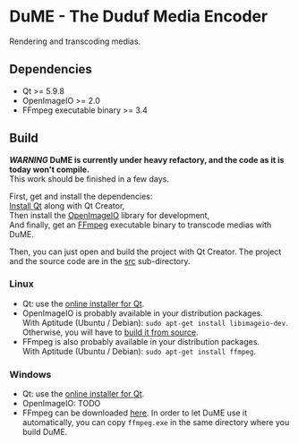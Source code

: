 # DuME - The Duduf Media Encoder
Rendering and transcoding medias.

## Dependencies

- Qt >= 5.9.8
- OpenImageIO >= 2.0
- FFmpeg executable binary >= 3.4

## Build

***WARNING* DuME is currently under heavy refactory, and the code as it is today won't compile.**  
This work should be finished in a few days.

First, get and install the dependencies:  
[Install Qt](https://www.qt.io/download-open-source) along with Qt Creator,  
Then install the [OpenImageIO](https://github.com/OpenImageIO/oiio) library for development,  
And finally, get an [FFmpeg](http://ffmpeg.org) executable binary to transcode medias with DuME.

Then, you can just open and build the project with Qt Creator. The project and the source code are in the [src](https://github.com/Rainbox-dev/DuME/tree/master/src) sub-directory.

### Linux

- Qt: use the [online installer for Qt](https://www.qt.io/download-open-source).
- OpenImageIO is probably available in your distribution packages.  
With Aptitude (Ubuntu / Debian): `sudo apt-get install libimageio-dev`.  
Otherwise, you will have to [build it from source](https://github.com/OpenImageIO/oiio/blob/master/INSTALL.md).
- FFmpeg is also probably available in your distribution packages.  
With Aptitude (Ubuntu / Debian): `sudo apt-get install ffmpeg`.

### Windows

- Qt: use the [online installer for Qt](https://www.qt.io/download-open-source).
- OpenImageIO: TODO
- FFmpeg can be downloaded [here](https://ffmpeg.zeranoe.com/builds/). In order to let DuME use it automatically, you can copy `ffmpeg.exe` in the same directory where you build DuME.
